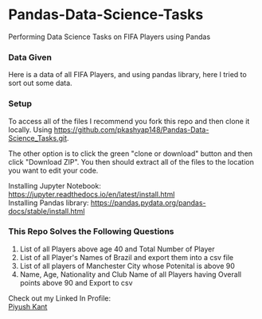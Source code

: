 # Pandas-Data-Science-Tasks
Performing Data Science Tasks on FIFA Players using Pandas 

### Data Given
Here is a data of all FIFA Players, and using pandas library, here I tried to sort out some data.

### Setup
To access all of the files I recommend you fork this repo and then clone it locally. Using https://github.com/pkashyap148/Pandas-Data-Science_Tasks.git.

The other option is to click the green "clone or download" button and then click "Download ZIP". You then should extract all of the files to the location you want to edit your code. 

Installing Jupyter Notebook: https://jupyter.readthedocs.io/en/latest/install.html <br/>
Installing Pandas library: https://pandas.pydata.org/pandas-docs/stable/install.html 

### This Repo Solves the Following Questions
1. List of all Players above age 40 and Total Number of Player
2. List of all Player's Names of Brazil and export them into a csv file
3. List of all players of Manchester City whose Potenital is above 90
4. Name, Age, Nationality and Club Name of all Players having Overall points above 90 and Export to csv


Check out my Linked In Profile: <br/>
[Piyush Kant](https://www.linkedin.com/in/piyush-kant-254a1b14a/)
